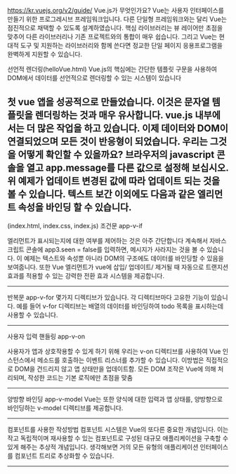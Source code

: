 https://kr.vuejs.org/v2/guide/
Vue.js가 무엇인가요?
Vue는 사용자 인터페이스를 만들기 위한 프로그레시브 프레임워크입니다. 다른 단일형 프레임워크와는 달리 Vue는 점진적으로 채택할 수
있도록 설계하였습니다. 핵심 라이브러리는 뷰 레이어만 초점을 맞추어 다른 라이브러리나 기존 프로젝트와의 통합이 매우 쉽습니다.
그리고 Vue는 현대적 도구 및 지원하는 라이브러리와 함께 쓴다면 정교한 단일 페이지 응용프로그램을 완벽하게 지원할 수 있습니다.

선언적 렌더링(helloVue.html)
Vue.js의 핵심에는 간단한 템플릿 구문을 사용하여 DOM에서 데이터를 선언적으로 렌더링할 수 있는 시스템이 있습니다

첫 vue 앱을 성공적으로 만들었습니다. 이것은 문자열 템플릿을 렌더링하는 것과 매우 유사합니다. vue.js 내부에서는 더 많은 작업을 하고 있습니다.
이제 데이터와 DOM이 연결되었으며 모든 것이 반응형이 되었습니다. 우리는 그것을 어떻게 확인할 수 있을까요?
브라우저의 javascript 콘솔을 열고 app.message를 다른 값으로 설정해 보십시오. 위 예제가 업데이트 변경된 값에 따라 업데이트
되는 것을 볼 수 있습니다.
텍스트 보간 이외에도 다음과 같은 엘리먼트 속성을 바인딩 할 수 있습니다.
--------------------------------
(index.html, index.css, index.js)
조건문 app-v-if

엘리먼트가 표시되는지에 대한 여부를 제어하는 것은 아주 간단합니다
계속해서 자바스크립트 콘솔에 app3.seen = false를 입력하면, 메시지가 사라지는 것을 볼 수 있습니다.
이 예제는 텍스트와 속성뿐 아니라 DOM의 구조에도 데이터를 바인딩할 수 있음을 보여줍니다. 또한 Vue 엘리먼트가 vue에 삽입/ 업데이트/
제거될 때 자동으로 트랜지션 효과를 적용할 수 있는 강력한 전환 효과 시스템을 제공합니다.

--------------------------------

반복문 app-v-for
몇가지 디렉티브가 있습니다. 각 디렉티브마다 고유한 기능이 있습니다. 예를 들어 v-for 디렉티브는 배열의 데이터를 바인딩하여
todo 목록을 표시하는데 사용할 수 있습니다.

--------------------------------

사용자 입력 핸들링 app-v-on

사용자가 앱과 상호작용할 수 있게 하기 위해 우리는 v-on 디렉티브를 사용하여 Vue 인스턴스에서 메소드를 호출하는 이벤트 리스너를 
추가할 수 있습니다.
이방법은 직접적으로 DOM을 건드리지 않고 앱 상태만을 업데이트함. 모든 DOM 조작은 Vue에 의해 처리되며, 작성한 코드는 기본 로직에만
초점을 맞춤

----------------------------------

양방향 바인딩 app-v-model
Vue는 또한 양식에 대한 입력과 앱 상태를, 양방향으로 바인딩하는 v-model 디렉티브를 제공합니다.

----------------------------------

컴포넌트를 사용한 작성방법
컴포넌트 시스템은 Vue의 또다른 중요한 개념입니다. 이는 작고 독립적이며 재사용할 수 있는 컴포넌트로 구성된
대규모 애플리케이션을 구축할 수 있게 해주는 추상적 개념입니다. 생각해보면 거의 모든 유형의 애플리케이션
인터페이스를 컴포넌트 트리로 추상화할 수 있습니다.

----------------------------------


